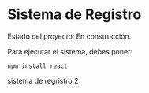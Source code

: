 <h1> Sistema de Registro </h1>  

Estado del proyecto: En construcción.

Para ejecutar el sistema, debes poner:

```npm install react```

sistema de regristro 2
